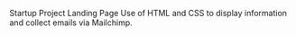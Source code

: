 Startup Project Landing Page
Use of HTML and CSS to display information and collect emails via Mailchimp. 
